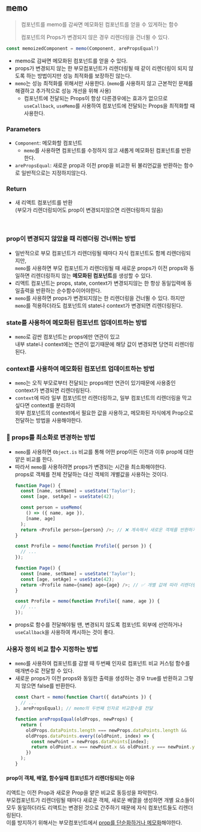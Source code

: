 # `memo`
> 컴포넌트를 memo를 감싸면 메모화된 컴포넌트를 얻을 수 있게하는 함수
>
> 컴포넌트의 Props가 변경되지 않은 경우 리렌더링을 건너뛸 수 있다.


```js
const memoizedComponent = memo(Component, arePropsEqual?)
```
- memo로 감싸면 메모화된 컴포넌트를 얻을 수 있다.
- props가 변경되지 않는 한 부모컴포넌트가 리렌더링될 때 같이 리렌더링이 되지 않도록 하는 방법이지만 성능 최적화를 보장하진 않는다.
- `memo`는 성능 최적화를 위해서만 사용한다. (`memo`를 사용하지 않고 근본적인 문제를 해결하고 추가적으로 성능 개선을 위해 사용)
  - 컴포넌트에 전달되는 Props이 항상 다른경우에는 효과가 없으므로  
  `useCallback`, `useMemo`를 사용하여 컴포넌트에 전달되는 Props을 최적화할 때 사용한다.


### Parameters

- `Component`: 메모화할 컴포넌트
  - `memo`를 사용하면 컴포넌트를 수정하지 않고 새롭게 메모화된 컴포넌트를 반환한다.
- `arePropsEqual`: 새로운 prop과 이전 prop을 비교한 뒤 불리언값을 반환하는 함수로 일반적으로는 지정하지않는다.


### Return

- 새 리액트 컴포넌트를 반환  
  (부모가 리렌더링되어도 prop이 변경되지않으면 리렌더링하지 않음)


<br>


### prop이 변경되지 않았을 때 리렌더링 건너뛰는 방법

- 일반적으로 부모 컴포넌트가 리렌더링될 때마다 자식 컴포넌트도 함께 리렌더링되지만,  
  `memo`를 사용하면 부모 컴포넌트가 리렌더링될 때 새로운 props가 이전 props와 동일하면 리렌더링하지 않는 **메모화된 컴포넌트**를 생성할 수 있다.
- 리액트 컴포넌트는 props, state, context가 변경되지않는 한 항상 동일입력에 동일출력을 반환하는 순수함수이어야한다.
- `memo`를 사용하면 props가 변경되지않는 한 리렌더링을 건너뛸 수 있다. 하지만 `memo`를 적용하더라도 컴포넌트의 state나 context가 변경되면 리렌더링된다.


### state를 사용하여 메모화된 컴포넌트 업데이트하는 방법

- `memo`로 감싼 컴포넌트는 props에만 연관이 있고  
  내부 state나 context에는 연관이 없기때문에 해당 값이 변경되면 당연히 리렌더링된다.


### context를 사용하여 메모화된 컴포넌트 업데이트하는 방법

- `memo`는 오직 부모로부터 전달되는 props에만 연관이 있기때문에 사용중인 context가 변경되면 리렌더링된다.
- `context`에 따라 일부 컴포넌트만 리렌더링하고, 일부 컴포넌트의 리렌더링을 막고싶다면 context를 분리하여  
  외부 컴포넌트의 context에서 필요한 값을 사용하고, 메모화된 자식에게 Prop으로 전달하는 방법을 사용해야한다.


### 🌟 props를 최소화로 변경하는 방법

- `memo`를 사용하면 `Object.is` 비교를 통해 어떤 prop이든 이전과 이후 prop에 대한 얕은 비교를 한다.
- 따라서 `memo`를 사용하려면 props가 변경되는 시간을 최소화해야한다.  
  props로 객체를 전체 전달하는 대신 객체의 개별값을 사용하는 것이다.
    ```js
    function Page() {
      const [name, setName] = useState('Taylor');
      const [age, setAge] = useState(42);

      const person = useMemo(
        () => ({ name, age }),
        [name, age]
      );
      return <Profile person={person} />; // ❌ 계속해서 새로운 객체를 반환하기때문에 최적화가 무의미함
    }

    const Profile = memo(function Profile({ person }) {
      // ...
    });
    ```
    ```js
    function Page() {
      const [name, setName] = useState('Taylor');
      const [age, setAge] = useState(42);
      return <Profile name={name} age={age} />; // ✅ 개별 값에 따라 리렌더링을 건너뛸 수 있음
    }

    const Profile = memo(function Profile({ name, age }) {
      // ...
    });
    ```
- props로 함수를 전달해야될 땐, 변경되지 않도록 컴포넌트 외부에 선언하거나 `useCallback`을 사용하여 캐시하는 것이 좋다.


### 사용자 정의 비교 함수 지정하는 방법

- `memo`를 사용하여 컴포넌트를 감쌀 때 두번째 인자로 컴포넌트 비교 커스텀 함수를 매개변수로 전달할 수 있다.
- 새로운 props가 이전 props와 동일한 출력을 생성하는 경우 true를 반환하고 그렇지 않으면 false를 반환한다.
    ```js
    const Chart = memo(function Chart({ dataPoints }) {
      // ...
    }, arePropsEqual); // memo의 두번째 인자로 비교함수를 전달

    function arePropsEqual(oldProps, newProps) {
      return (
        oldProps.dataPoints.length === newProps.dataPoints.length &&
        oldProps.dataPoints.every((oldPoint, index) => {
          const newPoint = newProps.dataPoints[index];
          return oldPoint.x === newPoint.x && oldPoint.y === newPoint.y;
        })
      );
    }
    ```


#### prop이 객체, 배열, 함수일때 컴포넌트가 리렌더링되는 이유

리액트는 이전 Prop과 새로운 Prop을 얕은 비교로 동등성을 파악한다.  
부모컴포넌트가 리렌더링될 때마다 새로운 객체, 새로운 배열을 생성하면 개별 요소들이 모두 동일하더라도 리액트는 변경된 것으로 간주하기 때문에 자식 컴포넌트들도 리렌더링된다.  
이를 방지하기 위해서는 부모컴포넌트에서 [prop를 단순화하거나 메모화](#props를-최소화로-변경하는-방법)해야한다.
